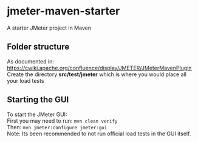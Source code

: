 # jmeter-maven-starter
A starter JMeter project in Maven

## Folder structure
As documented in: https://cwiki.apache.org/confluence/display/JMETER/JMeterMavenPlugin
<br>Create the directory **src/test/jmeter** which is where you would place all your load tests

## Starting the GUI
To start the JMeter GUI:
<br>First you may need to run: `mvn clean verify`
<br>Then: `mvn jmeter:configure jmeter:gui`
<br>Note: Its been recommended to not run official load tests in the GUI itself.